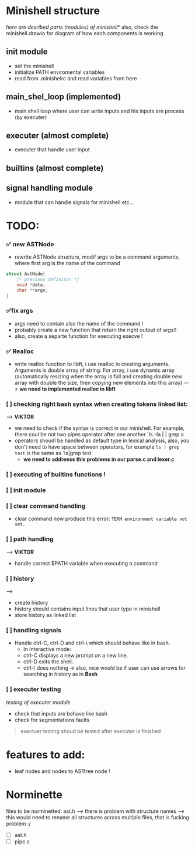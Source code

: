 # Minishell structure
*here are desribed parts (modules) of minishell**
also, check the minishell.drawio for diagram of how each components is working

## init module
- set the minishell
- initialize PATH enviromental variables
- read from .minishelrc and read variables from here

## main_shel_loop (implemented)
- main shell loop where user can write inputs and his inputs are process (by executer)

## executer (almost complete)
- executer that handle user input

## builtins (almost complete)


## signal handling module
- module that can handle signals for minishell etc...



# TODO:

### ✅ new ASTNode
- rewrite ASTNode structure, modif args to be a command arguments, where first arg is the name of the command
```C
struct AstNode{
	/* previous definiton */
	void *data;
	char **args;
}
```

### ✅fix args
- args need to contain also the name of the command !
- probably create a new function that return the right output of args!!
- also, create a separte function for executing execve !

### ✅ Realloc 
- write realloc function to libft, i use realloc in creating arguments. Arguments is double array of string. For array, i use dynamic array (automatically resizing when the array is full and creating double new array with double the size, then copying new elements into this array) --> **we need to implemented realloc in libft**

### [ ] checking right bash syntax when creating tokens linked list:
--> **VIKTOR**
- we need to check if the syntax is correct in our minishell. For example, there coul be not two pipes operator after one another `ls -la | | grep a
- operators shoudl be handled as default type in lexical analysis, also, you don't need to have space between operators, for example `ls | grep test` is the same as `ls|grep test  
	- **we need to addreess this problems in our parse.c and lexer.c**

### [ ] executing of builtins functions !

### [ ] init module

### [ ] clear command handling
- clear command now produce this error:
`TERM environment variable not set.`

### [ ] path handling
--> **VIKTOR**
- handle correct $PATH variable when executing a command

###  [ ] history
--> 
- create history
- history should contains input lines that user type in minishell
- store history as linked list 

### [ ]  handling signals
- Handle ctrl-C, ctrl-D and ctrl-\ which should behave like in bash.
	- In interactive mode:
	- ctrl-C displays a new prompt on a new line.
	- ctrl-D exits the shell.
	- ctrl-\ does nothing
-> also, nice would be if user can use arrows for searching in history as in **Bash**

### [ ] executer testing
*testing of executer module*
- check that inputs are behave like bash
- check for segmentations faults
> exectuer testing shoud be tested after executer is finished







# features to add:
- leaf nodes and nodes to ASTtree node !



# Norminette
files to be norminetted:
 ast.h --> there is problem with structure names --> this would need to rename all structures across multiple files, that is fucking problem :/
- [ ] ast.h
- [ ] pipe.c